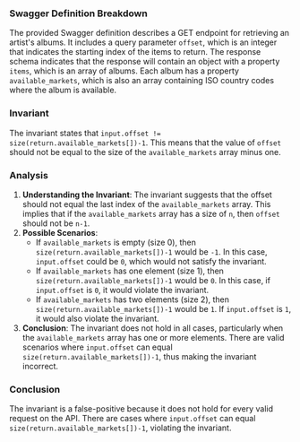 ### Swagger Definition Breakdown
The provided Swagger definition describes a GET endpoint for retrieving an artist's albums. It includes a query parameter `offset`, which is an integer that indicates the starting index of the items to return. The response schema indicates that the response will contain an object with a property `items`, which is an array of albums. Each album has a property `available_markets`, which is also an array containing ISO country codes where the album is available.

### Invariant
The invariant states that `input.offset != size(return.available_markets[])-1`. This means that the value of `offset` should not be equal to the size of the `available_markets` array minus one.

### Analysis
1. **Understanding the Invariant**: The invariant suggests that the offset should not equal the last index of the `available_markets` array. This implies that if the `available_markets` array has a size of `n`, then `offset` should not be `n-1`.
2. **Possible Scenarios**: 
   - If `available_markets` is empty (size 0), then `size(return.available_markets[])-1` would be `-1`. In this case, `input.offset` could be `0`, which would not satisfy the invariant.
   - If `available_markets` has one element (size 1), then `size(return.available_markets[])-1` would be `0`. In this case, if `input.offset` is `0`, it would violate the invariant.
   - If `available_markets` has two elements (size 2), then `size(return.available_markets[])-1` would be `1`. If `input.offset` is `1`, it would also violate the invariant.
3. **Conclusion**: The invariant does not hold in all cases, particularly when the `available_markets` array has one or more elements. There are valid scenarios where `input.offset` can equal `size(return.available_markets[])-1`, thus making the invariant incorrect.

### Conclusion
The invariant is a false-positive because it does not hold for every valid request on the API. There are cases where `input.offset` can equal `size(return.available_markets[])-1`, violating the invariant.
